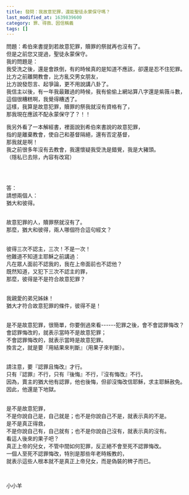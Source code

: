 ```yaml
---
title: 發問：我故意犯罪，還能聖徒永蒙保守嗎？
last_modified_at: 1639839600
category: 罪、得救、因信稱義
tags: []
---
```


<p>問題：希伯來書提到若故意犯罪，贖罪的祭就再也沒有了。<br>
但是之前您又提過，聖徒永蒙保守。<br>
我的問題是：<br>
我受洗之後，還是會跌倒，有的時候真的是知道不應該，卻還是忍不住犯罪。<br>
比方之前離開教會，比方亂交男女朋友，<br>
比方說發怨言、起爭論，更不用說講八卦了。<br>
我信主以後，有一年我最難過的時候，我有偷偷上網站算八字還是紫薇斗數，<br>
這個很糟糕啊，我覺得糟透了。<br>
這樣，我算是故意犯罪，贖罪的祭我就沒有資格有了，<br>
那我現在應該不配永蒙保守了？！！</p>

<p>我另外看了一本解經書，裡面說到希伯來書說的故意犯罪，<br>
指的是離棄教會，使自己和基督隔絕，還有否定基督，<br>
那我就是啊！<br>
我之前很多年沒有去教會，我還懷疑我受洗是錯覺，我是大豬頭。<br>
（隱私已去除，內容有改寫）</p>

<p>&nbsp;</p>

<p><br>
答：<br>
請想兩個人：<br>
猶大和彼得。</p>

<p><br>
故意犯罪的人，贖罪祭就沒有了。<br>
那麼，猶大和彼得，兩人哪個符合這句經文？<br>
&nbsp;</p>

<p>彼得三次不認主，三次！不是一次！<br>
他難道不知道主耶穌之前講過：<br>
凡在眾人面前不認我的，我在上帝面前也不認他？<br>
既然知道，又犯下三次不認主的罪，<br>
那麼，彼得是不是符合故意犯罪？</p>

<p><br>
我親愛的弟兄姊妹！<br>
猶大才符合故意犯罪的條件，彼得不是！</p>

<p><br>
是不是故意犯罪，很簡單，你要倒過來看------犯罪之後，會不會認罪悔改？<br>
會認罪悔改的，就表示當時不是故意犯罪；<br>
不會認罪悔改的，就表示當時是故意犯罪。<br>
換言之，就是要『用結果來判斷』（用果子來判斷）。</p>

<p><br>
請注意，要『認罪且悔改』才行。<br>
只有『認罪』不行，只有『後悔』不行，『沒有悔改』不行。<br>
因為，賣主的猶大他有認罪，他也後悔，但卻沒悔改信耶穌，求主耶穌赦免。<br>
因此，他還是下地獄。</p>

<p><br>
是不是故意犯罪，<br>
不是你說自己是，自己就是；也不是你說自己不是，就表示真的不是。<br>
是不是真正得救，<br>
不是你說自己有，自己就有；也不是你說自己沒有，就表示真的沒有。<br>
看這人後來的果子吧？<br>
真正上帝的兒女，不管中間如何犯罪，反正絕不會至死不認罪悔改。<br>
一個人至死不認罪悔改，特別是那些年老時叛教的，<br>
就表示這些人根本就不是真正上帝兒女，而是偽裝的稗子而已。</p>

<p>&nbsp;</p>

<p>小小羊</p>

<p>&nbsp;</p>

